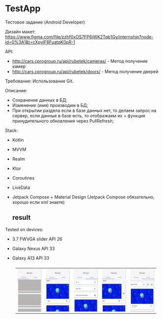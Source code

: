 # TestApp
Тестовое задание (Android Developer)

Дизайн макет: 
https://www.figma.com/file/zzhf0xOS7FP6jWK2Tqb1Gy/internship?node-id=0%3A1&t=cXpylF8FuatqK0pR-1

API:
- http://cars.cprogroup.ru/api/rubetek/cameras/ - Метод получение камер
- http://cars.cprogroup.ru/api/rubetek/doors/ - Метод получение дверей

Требование: 
Использование Git.

Описание: 
- Сохранение данных в БД; 
- Изменение (имя) производим в БД; 
- При открытии раздела если в базе данных нет, то делаем запрос на сервер, если данные в базе есть, то отображаем их + функция принудительного обновления через PullRefresh; 

Stack:
- Kotlin
- MVVM
- Realm
- Ktor
- Coroutines
- LiveData
- Jetpack Compose + Material Design (Jetpack Сompose обязательно, хорошо если xml знаете)

  ## result

Tested on devices: 
- 3.7 FWVGA slider API 26
- Galaxy Nexus API 33
- Galaxy A13 API 33
    
  <table style="padding:10px">
  <tr>
    <td><img src="https://github.com/vadhub/TestApp/blob/master/shimmer.png?raw=true" alt="1" width = 500></td>
    <td><img src="https://github.com/vadhub/TestApp/blob/master/cameras.png?raw=true" alt="2" width = 500></td>
    <td><img src="https://github.com/vadhub/TestApp/blob/master/doors.png?raw=true" alt="3" width = 500></td>
    <td><img src="https://github.com/vadhub/TestApp/blob/master/edit_cam.png?raw=true" alt="4" width = 500></td>
    <td><img src="https://github.com/vadhub/TestApp/blob/master/door_redact.png?raw=true" alt="5" width = 500></td>
  </tr>
</table>
  

